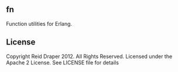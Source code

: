 ## fn

Function utilities for Erlang.

## License

Copyright Reid Draper 2012. All Rights Reserved.
Licensed under the Apache 2 License. See LICENSE
file for details
